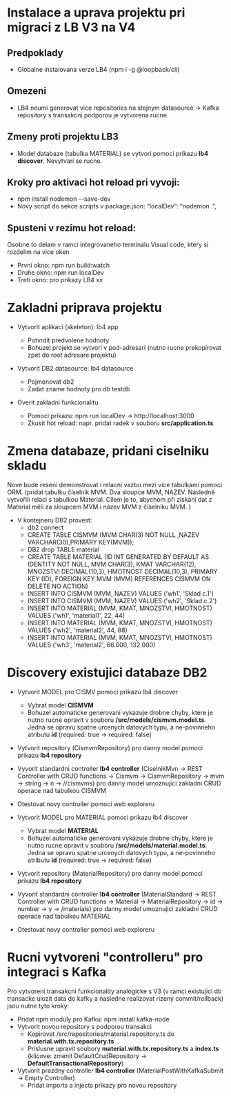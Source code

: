 # Instalace a uprava projektu pri migraci z LB V3 na V4

## Predpoklady
* Globalne instalovana verze LB4 (npm i -g @loopback/cli)

## Omezeni
* LB4 neumi generovat vice repositories na stejnym datasource -> Kafka repository s transakcni podporou je vytvorena rucne

## Zmeny proti projektu LB3
* Model databaze (tabulka MATERIAL) se vytvori pomoci prikazu **lb4 discover**. Nevytvari se rucne.


## Kroky pro aktivaci hot reload pri vyvoji:
* npm install nodemon --save-dev
* Novy script do sekce scripts v package.json: “localDev”: “nodemon .”,

## Spusteni v rezimu hot reload:
Osobne to delam v ramci integrovaneho terminalu Visual code, ktery si rozdelim na vice oken
* Prvni okno: npm run build:watch
* Druhe okno: npm run localDev
* Treti okno: pro prikazy LB4 xx

# Zakladni priprava projektu
* Vytvorit aplikaci (skeleton): lb4 app
	* Potvrdit predvolene hodnoty
	* Bohuzel projekt se vytvori v pod-adresari (nutno rucne prekopirovat zpet do root adresare projektu)

* Vytvorit DB2 datasource: lb4 datasource
	* Pojmenovat db2
	* Zadat zname hodnoty pro db testdb

* Overit zakladni funkcionalitu
	*	Pomoci prikazu: npm run localDev -> http://localhost:3000
	* Zkusit hot reload: napr. pridat radek v souboru **src/application.ts**

# Zmena databaze, pridani ciselniku skladu
Nove bude reseni demonstrovat i relacni vazbu mezi vice tabulkami pomoci ORM. (pridat tabulku číselník MVM. Dva sloupce MVM, NAZEV. Následně vytvořili relaci s tabulkou Material. Cílem je to, abychom při ziskání dat z Material měli za sloupcem MVM i název MVM z číselníku MVM. )
* V kontejneru DB2 provest:
	* db2 connect
	* CREATE TABLE CISMVM (MVM   CHAR(3)  NOT NULL ,NAZEV  VARCHAR(30),PRIMARY KEY(MVM));
	* DB2 drop TABLE material
	* CREATE TABLE MATERIAL (ID INT GENERATED BY DEFAULT AS IDENTITY NOT NULL, MVM CHAR(3), KMAT VARCHAR(12), MNOZSTVI DECIMAL(10,3), HMOTNOST DECIMAL(10,3), PRIMARY KEY (ID), FOREIGN KEY MVM (MVM) REFERENCES CISMVM ON DELETE NO ACTION)
	* INSERT INTO CISMVM (MVM, NAZEV) VALUES ('wh1', 'Sklad c.1')
	* INSERT INTO CISMVM (MVM, NAZEV) VALUES ('wh2', 'Sklad c.2')
	* INSERT INTO MATERIAL (MVM, KMAT, MNOZSTVI, HMOTNOST) VALUES ('wh1', 'material1', 22, 44)
	* INSERT INTO MATERIAL (MVM, KMAT, MNOZSTVI, HMOTNOST) VALUES ('wh2', 'material2', 44, 88)
	* INSERT INTO MATERIAL (MVM, KMAT, MNOZSTVI, HMOTNOST) VALUES ('wh3', 'material2', 66.000, 132.000)


# Discovery existujici databaze DB2
* Vytvorit MODEL pro CISMV pomoci prikazu lb4 discover
	* Vybrat model **CISMVM**
	* Bohuzel automaticke generovani vykazuje drobne chyby, ktere je nutno rucne opravit v souboru **/src/models/cismvm.model.ts**. Jedna se opravu spatne urcenych datovych typu, a ne-povinneho atributu **id** (required: true -> required: false)
* Vytvorit repository (CismvmRepository) pro danny model pomoci prikazu **lb4 repository**
* Vyvorit standardni controller **lb4 controller** (CiselnikMvn -> REST Controller with CRUD functions -> Cismvm -> CismvmRepository -> mvm -> string -> n -> //cismvms) pro danny model umoznujici zakladni CRUD operace nad tabulkou CISMVM
* Otestovat novy controller pomoci web exploreru

* Vytvorit MODEL pro MATERIAL pomoci prikazu lb4 discover
	* Vybrat model **MATERIAL**
	* Bohuzel automaticke generovani vykazuje drobne chyby, ktere je nutno rucne opravit v souboru **/src/models/material.model.ts**. Jedna se opravu spatne urcenych datovych typu, a ne-povinneho atributu **id** (required: true -> required: false)
* Vytvorit repository (MaterialRepository) pro danny model pomoci prikazu **lb4 repository**
* Vyvorit standardni controller **lb4 controller** (MaterialStandard -> REST Controller with CRUD functions -> Material -> MaterialRepository -> id -> number -> y -> /materials) pro danny model umoznujici zakladni CRUD operace nad tabulkou MATERIAL
* Otestovat novy controller pomoci web exploreru

# Rucni vytvoreni "controlleru" pro integraci s Kafka
Pro vytvoreni transakcni funkcionality analogicke s V3 (v ramci existujici db transacke ulozit data do kafky a nasledne realizovat rizeny commit/rollback) jsou nutne tyto kroky:
* Pridat npm moduly pro Kafku: npm install kafka-node
* Vytvorit novou repository s podporou transakci
	* Kopirovat /src/repositories/material.repository.ts do **material.with.tx.repository.ts**
	* Prislusne upravit soubory **material.with.tx.repository.ts** a **index.ts** (klicove: zmenit DefaultCrudRepository -> **DefaultTransactionalRepository**)
* Vytvorit prazdny controller **lb4 controller** (MaterialPostWithKafkaSubmit -> Empty Controller)
	* Pridat imports a injects prikazy pro novou repository



